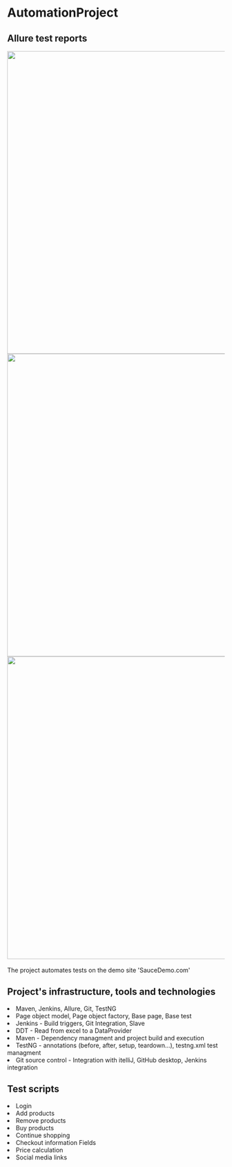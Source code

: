# AutomationProject
<h2>Allure test reports</h2>
<img src="https://github.com/jonmiz12/AutomationProject/assets/58295061/7abd2cb3-6d03-479a-b36f-81d57030bf1e" width="700">
<img src="https://github.com/jonmiz12/AutomationProject/assets/58295061/455dde73-7766-401d-9984-a3eb408032e2" width="700">
<img src="https://github.com/jonmiz12/AutomationProject/assets/58295061/dbd733e2-7330-4843-afab-c18c9b766f02" width="700">
<br><br>
The project automates tests on the demo site 'SauceDemo.com'<br>
<h2>Project's infrastructure, tools and technologies</h2>
<li>Maven, Jenkins, Allure, Git, TestNG</li>
<li>Page object model, Page object factory, Base page, Base test</li>
<li>Jenkins - Build triggers, Git Integration, Slave</li>
<li>DDT - Read from excel to a DataProvider</li>
<li>Maven - Dependency managment and project build and execution</li>
<li>TestNG - annotations (before, after, setup, teardown...), testng.xml test managment</li>
<li>Git source control - Integration with itelliJ, GitHub desktop, Jenkins integration</li>
<h2>Test scripts</h2>
<li>Login</li>
<li>Add products</li>
<li>Remove products</li>
<li>Buy products</li>
<li>Continue shopping</li>
<li>Checkout information Fields</li>
<li>Price calculation</li>
<li>Social media links</li>

